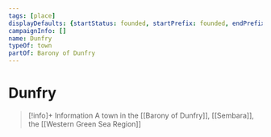 ```yaml
---
tags: [place]
displayDefaults: {startStatus: founded, startPrefix: founded, endPrefix: destroyed, endStatus: destroyed}
campaignInfo: []
name: Dunfry
typeOf: town
partOf: Barony of Dunfry
---
```

# Dunfry
>[!info]+ Information
> A town in the [[Barony of Dunfry]], [[Sembara]], the [[Western Green Sea Region]]

